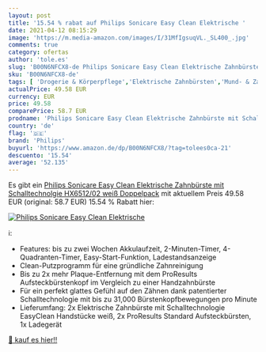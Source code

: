 ```yaml
---
layout: post
title: '15.54 % rabat auf Philips Sonicare Easy Clean Elektrische '
date: 2021-04-12 08:15:29
image: 'https://m.media-amazon.com/images/I/31MfIgsuqVL._SL400_.jpg'
comments: true
category: ofertas
author: 'tole.es'
slug: 'B00N6NFCX8-de Philips Sonicare Easy Clean Elektrische Zahnbürste mit...'
sku: 'B00N6NFCX8-de'
tags: [ 'Drogerie & Körperpflege','Elektrische Zahnbürsten','Mund- & Zahnpflege','Schallzahnbürsten','Zahnbürsten & Ersatzzahnbürsten','Zahnbürsten & Zubehör','philips', ]
actualPrice: 49.58 EUR
currency: EUR
price: 49.58
comparePrice: 58.7 EUR
prodname: 'Philips Sonicare Easy Clean Elektrische Zahnbürste mit Schalltechnolgie HX6512/02  weiß  Doppelpack'
country: 'de'
flag: '🇩🇪'
brand: 'Philips'
buyurl: 'https://www.amazon.de/dp/B00N6NFCX8/?tag=tolees0ca-21'
descuento: '15.54'
average: '52.135'
---
```


Es gibt ein [Philips Sonicare Easy Clean Elektrische Zahnbürste mit Schalltechnolgie HX6512/02  weiß  Doppelpack](https://www.amazon.de/dp/B00N6NFCX8/?tag=tolees0ca-21) mit aktuellem Preis 49.58 EUR (original: 58.7 EUR) 15.54 % Rabatt hier:

[![Philips Sonicare Easy Clean Elektrische ](https://m.media-amazon.com/images/I/31MfIgsuqVL._SL400_.jpg)](https://www.amazon.de/dp/B00N6NFCX8/?tag=tolees0ca-21)

ℹ️:

- Features: bis zu zwei Wochen Akkulaufzeit, 2-Minuten-Timer, 4-Quadranten-Timer, Easy-Start-Funktion, Ladestandsanzeige
- Clean-Putzprogramm für eine gründliche Zahnreinigung
- Bis zu 2x mehr Plaque-Entfernung mit dem ProResults Aufsteckbürstenkopf im Vergleich zu einer Handzahnbürste
- Für ein perfekt glattes Gefühl auf den Zähnen dank patentierter Schalltechnologie mit bis zu 31,000 Bürstenkopfbewegungen pro Minute
- Lieferumfang: 2x Elektrische Zahnbürste mit Schalltechnologie EasyClean Handstücke weiß, 2x ProResults Standard Aufsteckbürsten, 1x Ladegerät

[🛒 kauf es hier!!](https://www.amazon.de/dp/B00N6NFCX8/?tag=tolees0ca-21)

